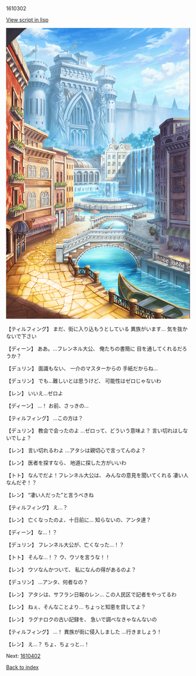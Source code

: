 1610302

[View script in lisp](../scripts/1610302.txt)

![006_town.png](../images/backgrounds/006_town.png)

【ティルフィング】
まだ、街に入り込もうとしている
異族がいます…
気を抜かないで下さい

【ディーン】
ああ。…フレンネル大公、
俺たちの書簡に
目を通してくれるだろうか？

【デュリン】
面識もない、
一介のマスターからの
手紙だからね…

【デュリン】
でも…難しいとは思うけど、
可能性はゼロじゃないわ

【レン】
いいえ…ゼロよ

【ディーン】
…！
お前、さっきの…

【ティルフィング】
…この方は？

【デュリン】
教会で会ったのよ
…ゼロって、どういう意味よ？
言い切れはしないでしょ？

【レン】
言い切れるわよ
…アタシは親切心で言ってんのよ？

【レン】
医者を探すなら、
地道に探した方がいいわ

【トト】
なんでだよ！フレンネル大公は、
みんなの意見を聞いてくれる
凄い人なんだぞ！？

【レン】
“凄い人だった”と言うべきね

【ティルフィング】
え…？

【レン】
亡くなったのよ、十日前に…
知らないの、アンタ達？

【ディーン】
な…！？

【デュリン】
フレンネル大公が、亡くなった…！？

【トト】
そんな…！？
ウ、ウソを言うな！！

【レン】
ウソなんかついて、
私になんの得があるのよ？

【デュリン】
…アンタ、何者なの？

【レン】
アタシは、サフラン日報のレン…
この人民区で記者をやってるわ

【レン】
ねぇ、そんなことより…
ちょっと知恵を貸してよ？

【レン】
ラグナロクの古い記録を、
急いで調べなきゃなんないの

【ティルフィング】
…！
異族が街に侵入しました
…行きましょう！

【レン】
え…？
ちょ、ちょっと…！

Next: [1610402](1610402.md)

[Back to index](index.md)
